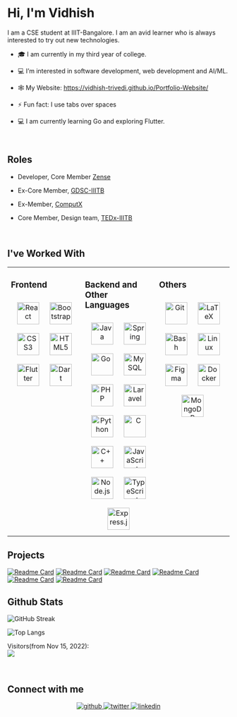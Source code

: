 # Hi, I'm Vidhish  
  

I am a CSE student at IIIT-Bangalore. I am an avid learner who is always interested to try out new technologies.  
  

- 🎓 I am currently in my third year of college.  
  

- 💻 I’m interested in software development, web development and AI/ML.  
  

- 🕸 My Website: https://vidhish-trivedi.github.io/Portfolio-Website/


- ⚡ Fun fact: I use tabs over spaces  
  
 
- 💻 I am currently learning Go and exploring Flutter.

<br/>  

## Roles  
  

- Developer, Core Member [Zense](https://zense.co.in/)  

- Ex-Core Member, [GDSC-IIITB](https://gdsc.community.dev/international-institute-of-information-technology-iiit-bangalore/)  

- Ex-Member, [ComputX](https://stunning-hamster-ccbf28.netlify.app/)  

- Core Member, Design team, [TEDx-IIITB](https://www.tedxiiitbangalore.in/)  
  

<br/>  

## I've Worked With  
  
<table><tr><td valign="top" width="33%">



### Frontend  
<div align="center">  
<a href="https://reactjs.org/" target="_blank"><img style="margin: 10px" src="https://profilinator.rishav.dev/skills-assets/react-original-wordmark.svg" alt="React" height="50" /></a>  
<a href="https://getbootstrap.com/docs/3.4/javascript/" target="_blank"><img style="margin: 10px" src="https://profilinator.rishav.dev/skills-assets/bootstrap-plain.svg" alt="Bootstrap" height="50" /></a>  
<a href="https://www.w3schools.com/css/" target="_blank"><img style="margin: 10px" src="https://profilinator.rishav.dev/skills-assets/css3-original-wordmark.svg" alt="CSS3" height="50" /></a>  
<a href="https://en.wikipedia.org/wiki/HTML5" target="_blank"><img style="margin: 10px" src="https://profilinator.rishav.dev/skills-assets/html5-original-wordmark.svg" alt="HTML5" height="50" /></a>  
<a href="https://flutter.dev/" target="_blank"><img style="margin: 10px" src="https://profilinator.rishav.dev/skills-assets/flutterio-icon.svg" alt="Flutter" height="50" /></a>  
<a href="https://dart.dev/" target="_blank"><img style="margin: 10px" src="https://profilinator.rishav.dev/skills-assets/dartlang-icon.svg" alt="Dart" height="50" /></a>  
</div>

</td><td valign="top" width="33%">



### Backend and Other Languages  
<div align="center">  
<a href="https://www.java.com/" target="_blank"><img style="margin: 10px" src="https://profilinator.rishav.dev/skills-assets/java-original-wordmark.svg" alt="Java" height="50" /></a>  
<a href="https://docs.spring.io/spring-framework/docs/3.0.x/reference/expressions.html#:~:text=The%20Spring%20Expression%20Language%20(SpEL,and%20basic%20string%20templating%20functionality." target="_blank"><img style="margin: 10px" src="https://profilinator.rishav.dev/skills-assets/springio-icon.svg" alt="Spring" height="50" /></a>  
<a href="https://go.dev/" target="_blank"><img style="margin: 10px" src="https://profilinator.rishav.dev/skills-assets/go-original.svg" alt="Go" height="50" /></a>  
<a href="https://www.mysql.com/" target="_blank"><img style="margin: 10px" src="https://profilinator.rishav.dev/skills-assets/mysql-original-wordmark.svg" alt="MySQL" height="50" /></a>  
<a href="https://www.php.net/" target="_blank"><img style="margin: 10px" src="https://profilinator.rishav.dev/skills-assets/php-original.svg" alt="PHP" height="50" /></a>  
<a href="https://laravel.com/" target="_blank"><img style="margin: 10px" src="https://profilinator.rishav.dev/skills-assets/laravel-plain-wordmark.svg" alt="Laravel" height="50" /></a>  
<a href="https://www.python.org/" target="_blank"><img style="margin: 10px" src="https://profilinator.rishav.dev/skills-assets/python-original.svg" alt="Python" height="50" /></a>  
<a href="https://www.cprogramming.com/" target="_blank"><img style="margin: 10px" src="https://profilinator.rishav.dev/skills-assets/c-original.svg" alt="C" height="50" /></a>  
<a href="https://www.cplusplus.com/" target="_blank"><img style="margin: 10px" src="https://profilinator.rishav.dev/skills-assets/cplusplus-original.svg" alt="C++" height="50" /></a>  
<a href="https://www.javascript.com/" target="_blank"><img style="margin: 10px" src="https://profilinator.rishav.dev/skills-assets/javascript-original.svg" alt="JavaScript" height="50" /></a>  
<a href="https://nodejs.org/" target="_blank"><img style="margin: 10px" src="https://profilinator.rishav.dev/skills-assets/nodejs-original-wordmark.svg" alt="Node.js" height="50" /></a>  
<a href="https://www.typescriptlang.org/" target="_blank"><img style="margin: 10px" src="https://profilinator.rishav.dev/skills-assets/typescript-original.svg" alt="TypeScript" height="50" /></a>  
<a href="https://expressjs.com/" target="_blank"><img style="margin: 10px" src="https://profilinator.rishav.dev/skills-assets/express-original-wordmark.svg" alt="Express.js" height="50" /></a>  
</div>

</td><td valign="top" width="33%">



### Others  
<div align="center">  
<a href="https://github.com/" target="_blank"><img style="margin: 10px" src="https://profilinator.rishav.dev/skills-assets/git-scm-icon.svg" alt="Git" height="50" /></a>  
<a href="https://www.latex-project.org/" target="_blank"><img style="margin: 10px" src="https://profilinator.rishav.dev/skills-assets/latex.png" alt="LaTeX" height="50" /></a>  
<a href="https://www.gnu.org/software/bash/" target="_blank"><img style="margin: 10px" src="https://profilinator.rishav.dev/skills-assets/gnu_bash-icon.svg" alt="Bash" height="50" /></a>  
<a href="https://www.linux.org/" target="_blank"><img style="margin: 10px" src="https://profilinator.rishav.dev/skills-assets/linux-original.svg" alt="Linux" height="50" /></a>  
<a href="https://www.figma.com/" target="_blank"><img style="margin: 10px" src="https://profilinator.rishav.dev/skills-assets/figma-icon.svg" alt="Figma" height="50" /></a>  
<a href="https://www.docker.com/" target="_blank"><img style="margin: 10px" src="https://profilinator.rishav.dev/skills-assets/docker-original-wordmark.svg" alt="Docker" height="50" /></a> 
<a href="https://www.mongodb.com/" target="_blank"><img style="margin: 10px" src="https://profilinator.rishav.dev/skills-assets/mongodb-original-wordmark.svg" alt="MongoDB" height="50" /></a>
</div>

</td></tr></table>  


## Projects
[![Readme Card](https://github-readme-stats.vercel.app/api/pin/?username=Vidhish-Trivedi&repo=Ecommerce-Management-DBMS)](https://github.com/Vidhish-Trivedi/Ecommerce-Management-DBMS)
[![Readme Card](https://github-readme-stats.vercel.app/api/pin/?username=Vidhish-Trivedi&repo=ServeIt)](https://github.com/Vidhish-Trivedi/ServeIt)
[![Readme Card](https://github-readme-stats.vercel.app/api/pin/?username=Vidhish-Trivedi&repo=Expense-Tracker-FlutterBasics)](https://github.com/Vidhish-Trivedi/Expense-Tracker-FlutterBasics)
[![Readme Card](https://github-readme-stats.vercel.app/api/pin/?username=Vidhish-Trivedi&repo=Topological-Persistence)](https://github.com/Vidhish-Trivedi/Topological-Persistence)
[![Readme Card](https://github-readme-stats.vercel.app/api/pin/?username=Vidhish-Trivedi&repo=Online-Retail-Store)](https://github.com/Vidhish-Trivedi/Online-Retail-Store)
[![Readme Card](https://github-readme-stats.vercel.app/api/pin/?username=Vidhish-Trivedi&repo=Polls-On-Spring)](https://github.com/Vidhish-Trivedi/Polls-On-Spring)


## Github Stats  

<!-- <div><img src="https://github-readme-stats.vercel.app/api?username=Vidhish-Trivedi&show_icons=true&count_private=true&hide_border=true" align="center" /></div>  -->

![GitHub Streak](https://github-readme-streak-stats.herokuapp.com/?user=Vidhish-Trivedi&theme=tokyonight&show_icons=true)

![Top Langs](https://github-readme-stats.vercel.app/api/top-langs/?username=Vidhish-Trivedi&theme=tokyonight&show_icons=true)

<!-- ## 🏆GitHub Trophies -->
<!-- ![](https://github-profile-trophy.vercel.app/?username=Vidhish-Trivedi&theme=discord&no-frame=true&no-bg=false&margin-w=4) -->

<p> 
  Visitors(from Nov 15, 2022):<br>
  <img src="https://profile-counter.glitch.me/Vidhish-Trivedi/count.svg" />
</p>

<br/>  


## Connect with me  
<div align="center">
<a href="https://github.com/vidhish-trivedi" target="_blank">
<img src=https://img.shields.io/badge/github-%2324292e.svg?&style=for-the-badge&logo=github&logoColor=white alt=github style="margin-bottom: 5px;" />
</a>
<a href="https://twitter.com/TrivediVidhish" target="_blank">
<img src=https://img.shields.io/badge/twitter-%2300acee.svg?&style=for-the-badge&logo=twitter&logoColor=white alt=twitter style="margin-bottom: 5px;" />
</a>
<a href="https://linkedin.com/in/vidhish-trivedi-434b15223" target="_blank">
<img src=https://img.shields.io/badge/linkedin-%231E77B5.svg?&style=for-the-badge&logo=linkedin&logoColor=white alt=linkedin style="margin-bottom: 5px;" />
</a>  
</div>  

<br />
